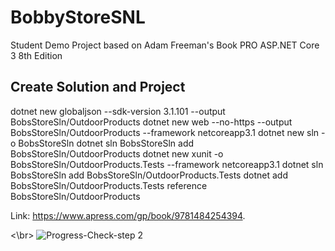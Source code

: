 # BobbyStoreSNL
Student Demo Project based on Adam Freeman's Book PRO ASP.NET Core 3 8th Edition

## Create Solution and Project

dotnet new globaljson --sdk-version 3.1.101 --output BobsStoreSln/OutdoorProducts
dotnet new web --no-https --output BobsStoreSln/OutdoorProducts --framework netcoreapp3.1
dotnet new sln -o BobsStoreSln
dotnet sln BobsStoreSln add BobsStoreSln/OutdoorProducts 
dotnet new xunit -o BobsStoreSln/OutdoorProducts.Tests --framework netcoreapp3.1
dotnet sln BobsStoreSln add BobsStoreSln/OutdoorProducts.Tests 
dotnet add BobsStoreSln/OutdoorProducts.Tests reference BobsStoreSln/OutdoorProducts

Link: https://www.apress.com/gp/book/9781484254394.


<\br>
![Progress-Check-step 2](step-2.PNG)
